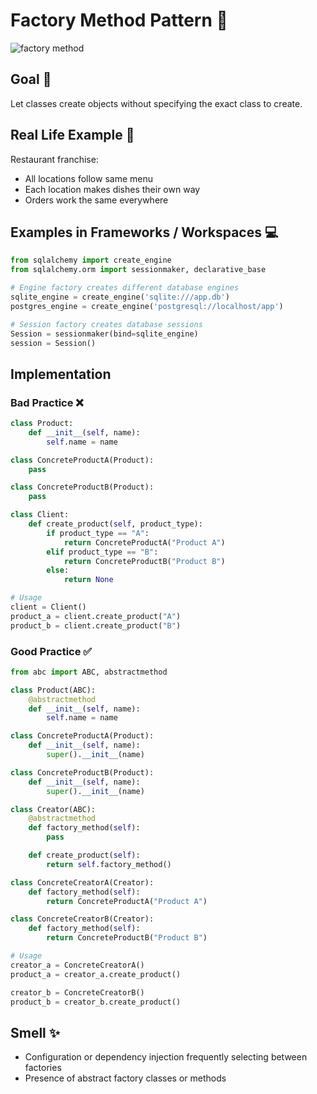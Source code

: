 # Factory Method Pattern 📝

![factory method](https://refactoring.guru/images/patterns/content/factory-method/factory-method-en.png)

## Goal 🎯
Let classes create objects without specifying the exact class to create.

## Real Life Example 🏪
Restaurant franchise:
- All locations follow same menu
- Each location makes dishes their own way
- Orders work the same everywhere

## Examples in Frameworks / Workspaces 💻
```python
from sqlalchemy import create_engine
from sqlalchemy.orm import sessionmaker, declarative_base

# Engine factory creates different database engines
sqlite_engine = create_engine('sqlite:///app.db')
postgres_engine = create_engine('postgresql://localhost/app')

# Session factory creates database sessions
Session = sessionmaker(bind=sqlite_engine)
session = Session()
```

## Implementation
### Bad Practice ❌
```python
class Product:
    def __init__(self, name):
        self.name = name

class ConcreteProductA(Product):
    pass

class ConcreteProductB(Product):
    pass

class Client:
    def create_product(self, product_type):
        if product_type == "A":
            return ConcreteProductA("Product A")
        elif product_type == "B":
            return ConcreteProductB("Product B")
        else:
            return None

# Usage
client = Client()
product_a = client.create_product("A")
product_b = client.create_product("B")
```

### Good Practice ✅
```python
from abc import ABC, abstractmethod

class Product(ABC):
    @abstractmethod
    def __init__(self, name):
        self.name = name

class ConcreteProductA(Product):
    def __init__(self, name):
        super().__init__(name)

class ConcreteProductB(Product):
    def __init__(self, name):
        super().__init__(name)

class Creator(ABC):
    @abstractmethod
    def factory_method(self):
        pass

    def create_product(self):
        return self.factory_method()

class ConcreteCreatorA(Creator):
    def factory_method(self):
        return ConcreteProductA("Product A")

class ConcreteCreatorB(Creator):
    def factory_method(self):
        return ConcreteProductB("Product B")

# Usage
creator_a = ConcreteCreatorA()
product_a = creator_a.create_product()

creator_b = ConcreteCreatorB()
product_b = creator_b.create_product()
```

## Smell ✨
- Configuration or dependency injection frequently selecting between factories
- Presence of abstract factory classes or methods